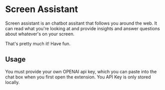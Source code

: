 # Screen Assistant

Screen assistant is an chatbot assitant that follows you around the web. It can read what you're looking at and provide insights and answer questions about whatever's on your screen.

That's pretty much it! Have fun.

## Usage

You must provide your own OPENAI api key, which you can paste into the chat box when you first open the extension. You API Key is only stored locally. 
